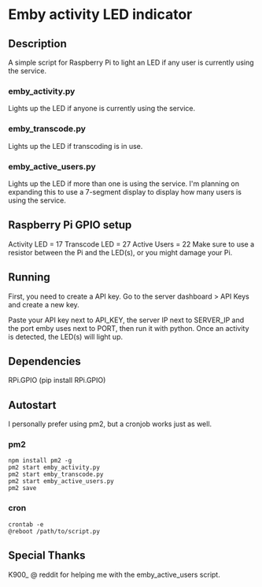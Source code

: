 # Emby activity LED indicator

## Description
A simple script for Raspberry Pi to light an LED if any user
is currently using the service.

### emby_activity.py
Lights up the LED if anyone is currently using the service.

### emby_transcode.py
Lights up the LED if transcoding is in use.

### emby_active_users.py
Lights up the LED if more than one is using the service.
I'm planning on expanding this to use a 7-segment display to display how many users is using the service.

## Raspberry Pi GPIO setup
Activity LED = 17
Transcode LED = 27
Active Users = 22
Make sure to use a resistor between the Pi and the LED(s), or you might damage your Pi.

## Running
First, you need to create a API key.
Go to the server dashboard > API Keys and create a new key.

Paste your API key next to API_KEY, the server IP next to SERVER_IP and the port emby uses next to PORT,
then run it with python.
Once an activity is detected, the LED(s) will light up.

## Dependencies
RPi.GPIO (pip install RPi.GPIO)

## Autostart
I personally prefer using pm2, but a cronjob works just as well.
### pm2
```
npm install pm2 -g
pm2 start emby_activity.py
pm2 start emby_transcode.py
pm2 start emby_active_users.py
pm2 save
```
### cron
```
crontab -e
@reboot /path/to/script.py
```

## Special Thanks
K900_ @ reddit for helping me with the emby_active_users script.
